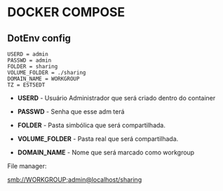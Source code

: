 # DOCKER COMPOSE 

## DotEnv config

~~~.env
USERD = admin
PASSWD = admin
FOLDER = sharing
VOLUME_FOLDER = ./sharing
DOMAIN_NAME = WORKGROUP
TZ = EST5EDT
~~~

* **USERD** - Usuário Administrador que será criado dentro do container

* **PASSWD** - Senha que esse adm terá

* **FOLDER** - Pasta simbólica que será compartilhada.

* **VOLUME_FOLDER** - Pasta real que será compartilhada.

* **DOMAIN_NAME** - Nome que será marcado como workgroup


File manager: 

[smb://WORKGROUP;admin@localhost/sharing](smb://WORKGROUP;admin@localhost/sharing)
